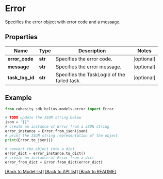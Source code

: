 # Error

Specifies the error object with error code and a message.

## Properties

Name | Type | Description | Notes
------------ | ------------- | ------------- | -------------
**error_code** | **str** | Specifies the error code. | [optional] 
**message** | **str** | Specifies the error message. | [optional] 
**task_log_id** | **str** | Specifies the TaskLogId of the failed task. | [optional] 

## Example

```python
from cohesity_sdk.helios.models.error import Error

# TODO update the JSON string below
json = "{}"
# create an instance of Error from a JSON string
error_instance = Error.from_json(json)
# print the JSON string representation of the object
print(Error.to_json())

# convert the object into a dict
error_dict = error_instance.to_dict()
# create an instance of Error from a dict
error_from_dict = Error.from_dict(error_dict)
```
[[Back to Model list]](../README.md#documentation-for-models) [[Back to API list]](../README.md#documentation-for-api-endpoints) [[Back to README]](../README.md)


